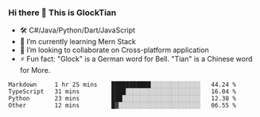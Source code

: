 ### Hi there 👋 This is GlockTian

- 🛠️ C#/Java/Python/Dart/JavaScript
- 🌱 I’m currently learning Mern Stack
- 👯 I’m looking to collaborate on Cross-platform application
- ⚡ Fun fact: "Glock" is a German word for Bell. "Tian" is a Chinese word for More.


<!--START_SECTION:waka-->

```text
Markdown     1 hr 25 mins    ███████████░░░░░░░░░░░░░░   44.24 %
TypeScript   31 mins         ████░░░░░░░░░░░░░░░░░░░░░   16.04 %
Python       23 mins         ███░░░░░░░░░░░░░░░░░░░░░░   12.38 %
Other        12 mins         █▓░░░░░░░░░░░░░░░░░░░░░░░   06.55 %
```

<!--END_SECTION:waka-->

<!--
**GlockTian/GlockTian** is a ✨ _special_ ✨ repository because its `README.md` (this file) appears on your GitHub profile.

Here are some ideas to get you started:

- 🔭 I’m currently working on ...
- 🌱 I’m currently learning ...
- 👯 I’m looking to collaborate on ...
- 🤔 I’m looking for help with ...
- 💬 Ask me about ...
- 📫 How to reach me: ...
- 😄 Pronouns: ...
- ⚡ Fun fact: ...
-->

